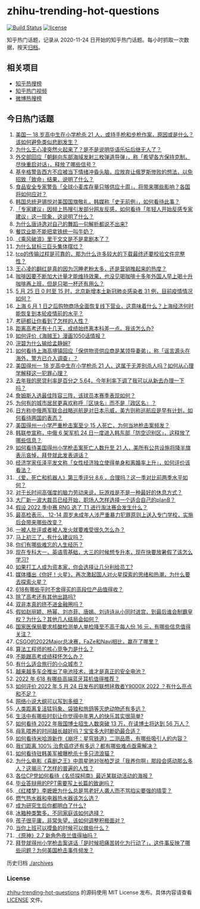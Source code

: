 # zhihu-trending-hot-questions

[![Build Status](https://github.com/justjavac/zhihu-trending-hot-questions/workflows/ci/badge.svg?branch=master)](https://github.com/justjavac/zhihu-trending-hot-questions/actions)
[![license](https://img.shields.io/github/license/justjavac/zhihu-trending-hot-questions)](https://github.com/justjavac/zhihu-trending-hot-questions/blob/master/LICENSE)

知乎热门话题，记录从 2020-11-24 日开始的知乎热门话题。每小时抓取一次数据，按天[归档](./archives)。

## 相关项目

- [知乎热搜榜](https://github.com/justjavac/zhihu-trending-top-search)
- [知乎热门视频](https://github.com/justjavac/zhihu-trending-hot-video)
- [微博热搜榜](https://github.com/justjavac/weibo-trending-hot-search)

## 今日热门话题

<!-- BEGIN -->
<!-- 最后更新时间 Thu May 26 2022 04:25:51 GMT+0800 (China Standard Time) -->

1. [美国一 18 岁高中生在小学枪杀 21 人，或持手枪和步枪作案，原因或是什么？该如何避免类似悲剧发生？](https://www.zhihu.com/question/534443107)
1. [为什么王心凌突然火起来了？是不是说明华语乐坛后继无人了？](https://www.zhihu.com/question/534020363)
1. [外交部回应「朝鲜向东部海域发射三枚弹道导弹」，称「希望各方保持克制，尽快重启对话」，释放了哪些信号？](https://www.zhihu.com/question/534469252)
1. [基辛格警告西方不应被当下情绪冲昏头脑，应放弃让俄罗斯惨败的想法，以免招致「致命」结果，说明了什么？](https://www.zhihu.com/question/534446733)
1. [食品安全专家警告「全球小麦库存量只够供应十周」，将带来哪些影响？各国将如何应对？](https://www.zhihu.com/question/534437906)
1. [韩国总统尹锡悦对美国国旗敬礼，韩媒称「史无前例」，如何看待此事？](https://www.zhihu.com/question/534501688)
1. [「专家建议」因频上热搜引发部分网友反感，如何看待「年轻人开始反感专家建议」这一现象，这说明了什么？](https://www.zhihu.com/question/534448659)
1. [为什么唐诗逸对自己的舞蹈一句解析都说不出来?](https://www.zhihu.com/question/534328554)
1. [餐饮业能不能把拿铁统一叫牛奶？](https://www.zhihu.com/question/355833613)
1. [《乘风破浪》里于文文是不是拿剧本了？](https://www.zhihu.com/question/533749810)
1. [为什么鼠标三巨头集体摆烂？](https://www.zhihu.com/question/533665887)
1. [tcp的传输过程是可靠的，那为什么许多较大的下载最终还要校验文件完整性？](https://www.zhihu.com/question/532373054)
1. [王心凌的翻红是真的因为沉睡老粉太多，还是营销推起来的热度？](https://www.zhihu.com/question/534320927)
1. [咖啡因要不断加大计量才能维持效果，也没见喝咖啡十多年外国人早上喝十升咖啡再上班，但是只喝一杯还有用么？](https://www.zhihu.com/question/428449027)
1. [5 月 25 日 0 时至 15 时，北京新增本土新冠肺炎感染者 31 例，目前疫情情况如何？](https://www.zhihu.com/question/534512691)
1. [上海 6 月 1 日之后购物商场全面恢复线下营业，这意味着什么？上海经济何时能恢复到本轮疫情前的水平？](https://www.zhihu.com/question/534386945)
1. [考研都让你看到了怎样的人性？](https://www.zhihu.com/question/348014746)
1. [距离高考还有十几天，成绩始终离本科差一点。我该怎么办?](https://www.zhihu.com/question/534482681)
1. [如何评价《海贼王》漫画1050话情报？](https://www.zhihu.com/question/534451784)
1. [浣碧为什么输给孟静娴?](https://www.zhihu.com/question/396333860)
1. [如何看待上海高境镇回应「保供物资供应商是某领导妻弟」，称「谣言源头在海外，警方已介入调查」？](https://www.zhihu.com/question/534319287)
1. [美国得州一 18 岁高中生在小学枪杀 21 人，这属于无差别杀人吗？如何从心理学解释这一犯罪心理？](https://www.zhihu.com/question/534445019)
1. [去年我的房贷利率是百分之 5.64，今年利率下调了我可以从新去办理一下吗？](https://www.zhihu.com/question/429254549)
1. [詹姆斯入选最佳阵容三阵，该球员本赛季表现如何？](https://www.zhihu.com/question/534447319)
1. [为何有的城市居民更喜欢称呼『区块名』而不是『政区名』？](https://www.zhihu.com/question/534200345)
1. [日方称中俄两军联合战略巡航是对日本示威，美方则称巡航应是早有计划，如何看待两国的表态？](https://www.zhihu.com/question/534484954)
1. [美国得州一小学严重枪击案至少 15 人死亡，为何当地枪击案频发？](https://www.zhihu.com/question/534434567)
1. [韩联参宣称，中俄 6 架军机 24 日一度进入韩东部「防空识别区」，这释放了哪些信息？](https://www.zhihu.com/question/534373364)
1. [如何看待美国得州小学枪击案死亡人数升至 21 人，美所有公共设施将降半旗表示哀悼，拜登就此发表讲话？](https://www.zhihu.com/question/534433215)
1. [经济学家任泽平发文称「女性经济独立使得单身和离婚率上升」，如何评价该看法？](https://www.zhihu.com/question/534443144)
1. [《爱，死亡和机器人》第三季评分 8.6 ，合理吗？这一季对比前两季水平如何？](https://www.zhihu.com/question/534046822)
1. [对于长时间高强度的脑力劳动来说，玩游戏是不是一种最好的休息方式？](https://www.zhihu.com/question/31959055)
1. [大厂新一波大裁员已经开始，职场人怎样选择一个适合自己的planB？](https://www.zhihu.com/question/533734929)
1. [假设 2022 季中赛 RNG 选了 T1 进行淘汰赛会发生什么？](https://www.zhihu.com/question/534063022)
1. [最高检表示， 12-14 周岁未成年人涉严重暴力犯罪原则上送入专门学校，实施后会带来哪些改变？](https://www.zhihu.com/question/534486362)
1. [一被人批评或者被人发火就要难受很久怎么办？](https://www.zhihu.com/question/488280638)
1. [马上初三了，有什么建议吗？](https://www.zhihu.com/question/534052165)
1. [你们有哪些难忘的人生经历？](https://www.zhihu.com/question/28780467)
1. [现在专科大一，英语零基础，大三的时候想专升本，现在快要放暑假了该怎么学习?](https://www.zhihu.com/question/534436667)
1. [如果打工人成为资本家，你会选择让几分利给员工?](https://www.zhihu.com/question/533688338)
1. [媒体播出《你好！火星》，再次激起国人对火星探索的思绪和热潮，为什么要去探索火星？](https://www.zhihu.com/question/534297429)
1. [618有哪些平时不舍得买的高段位产品值得收？](https://www.zhihu.com/question/534232925)
1. [除了高考还有其他出路吗?](https://www.zhihu.com/question/534390779)
1. [双非本真的挤不进金融圈吗？](https://www.zhihu.com/question/506111912)
1. [假如赵丽颖、杨幂、刘亦菲、唐嫣、刘诗诗从小同时进宫，到最后谁会制霸皇权？为什么？其他几人结局会如何？](https://www.zhihu.com/question/412581979)
1. [国家医保局要求核酸检测单人单检降至不高于每人份 16 元，有哪些信息值得关注？](https://www.zhihu.com/question/534467822)
1. [CSGO的2022Major总决赛，FaZe和Navi相比，赢在了哪里？](https://www.zhihu.com/question/534105412)
1. [算法工程师的核心竞争力是什么？](https://www.zhihu.com/question/527696166)
1. [不能跟高考成绩释怀怎么办？](https://www.zhihu.com/question/534392679)
1. [有什么适合旅行的小众城市？](https://www.zhihu.com/question/45324120)
1. [越来越多车企推出了电池技术，谁才是真正的安全电池？](https://www.zhihu.com/question/533811594)
1. [2022 年 618 有哪些高端蓝牙耳机值得推荐？](https://www.zhihu.com/question/533089127)
1. [如何评价 2022 年 5 月 24 日发布的联想拯救者Y9000X 2022 ？有什么亮点和不足？](https://www.zhihu.com/question/534362791)
1. [网络小说大纲可以写到多细？](https://www.zhihu.com/question/313652396)
1. [人类距离复活猛犸象、袋狼和旅鸽等灭绝动物还有多远？](https://www.zhihu.com/question/532635321)
1. [生活中有哪些时刻让你觉得中年男人的快乐其实很简单?](https://www.zhihu.com/question/534369352)
1. [如何看待 2022 年我国博士招生人数突破 13 万，在读博士将达到 56 万人？](https://www.zhihu.com/question/534193191)
1. [母乳喂养的时间越长越好吗？宝宝多大时断奶最合适？](https://www.zhihu.com/question/533420320)
1. [如何看待米哈游新作《崩坏：星穹铁道》二测品质，有哪些吸引人的内容？](https://www.zhihu.com/question/534470482)
1. [我们距离 100% 治愈癌症还有多远？都有哪些难点亟需解决？](https://www.zhihu.com/question/465069946)
1. [如何看待驻韩美军被曝枪杀十多只流浪猫？](https://www.zhihu.com/question/534366905)
1. [为什么电影《喜剧之王》中周星驰对张柏芝说「我养你啊」那段会感动那么多人？这揭示了怎样的普遍的人性？](https://www.zhihu.com/question/30481493)
1. [各位CP党如何看待《名侦探柯南》最近某联动活动的海报？](https://www.zhihu.com/question/534357503)
1. [毕业答辩用的PPT需要写上长篇的致谢吗？](https://www.zhihu.com/question/398697971)
1. [《红楼梦》李嬷嬷为什么总是骂老好人袭人而不骂掐尖要强的晴雯？](https://www.zhihu.com/question/497837858)
1. [燃气热水器和电器热水器该怎么选？](https://www.zhihu.com/question/534337904)
1. [成为研究生后你都明白了什么?](https://www.zhihu.com/question/312709782)
1. [冰箱种类繁多，不同家庭该如何选择？](https://www.zhihu.com/question/534231879)
1. [孩子很平庸，非常失望，该如何调整积极面对？](https://www.zhihu.com/question/341127721)
1. [当你上班可以摸鱼的时候可以做些什么？](https://www.zhihu.com/question/365629693)
1. [《原神》2.7 新角色夜兰值得抽吗？](https://www.zhihu.com/question/527918647)
1. [拜登就得州小学枪击案讲话「是时候把痛苦转化为行动了」，这件事反映了哪些问题？为何美国枪击事件频发？](https://www.zhihu.com/question/534444431)

<!-- END -->

历史归档 [./archives](./archives)

### License

[zhihu-trending-hot-questions](https://github.com/justjavac/zhihu-trending-hot-questions)
的源码使用 MIT License 发布。具体内容请查看 [LICENSE](./LICENSE) 文件。
